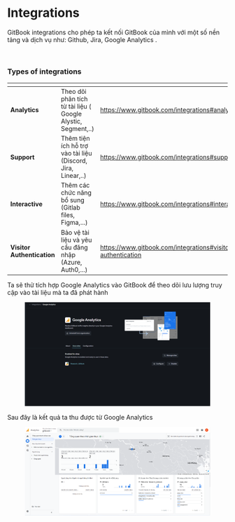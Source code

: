 # Integrations

GitBook integrations cho phép ta kết nối  GitBook của mình với một số nền tảng và dịch vụ như: Github,  Jira, Google Analytics .&#x20;

<figure><img src="https://gitbookio.github.io/onboarding-template-images/integrations-hero.png" alt=""><figcaption></figcaption></figure>

### Types of integrations

<table data-card-size="large" data-view="cards"><thead><tr><th></th><th></th><th data-hidden data-card-target data-type="content-ref"></th><th data-hidden data-card-cover data-type="files"></th><th data-hidden></th></tr></thead><tbody><tr><td><strong>Analytics</strong></td><td>Theo dõi phân tích từ tài liệu ( Google Alystic, Segment,..)</td><td><a href="https://www.gitbook.com/integrations#analytics">https://www.gitbook.com/integrations#analytics</a></td><td><a href="../.gitbook/assets/2.png">2.png</a></td><td></td></tr><tr><td><strong>Support</strong></td><td>Thêm tiện ích hỗ trợ vào tài liệu (Discord, Jira,  Linear,..)</td><td><a href="https://www.gitbook.com/integrations#support">https://www.gitbook.com/integrations#support</a></td><td><a href="../.gitbook/assets/3.png">3.png</a></td><td></td></tr><tr><td><strong>Interactive</strong></td><td>Thêm các chức năng bổ sung (Gitlab files, Figma,...)</td><td><a href="https://www.gitbook.com/integrations#interactive">https://www.gitbook.com/integrations#interactive</a></td><td><a href="../.gitbook/assets/4.png">4.png</a></td><td></td></tr><tr><td><strong>Visitor Authentication</strong></td><td>Bảo vệ tài liệu và yêu cầu đăng nhập (Azure, Auth0,...)</td><td><a href="https://www.gitbook.com/integrations#visitor-authentication">https://www.gitbook.com/integrations#visitor-authentication</a></td><td><a href="../.gitbook/assets/1 (1).png">1 (1).png</a></td><td></td></tr></tbody></table>

Ta sẽ thử tích hợp Google Analytics vào GitBook để theo dõi lưu lượng truy cập vào tài liệu mà ta đã phát hành&#x20;



<figure><img src="../.gitbook/assets/Screenshot_1 (1).png" alt=""><figcaption></figcaption></figure>

Sau đây là kết quả ta thu được từ Google Analytics

<figure><img src="../.gitbook/assets/Screenshot_3.png" alt=""><figcaption></figcaption></figure>

